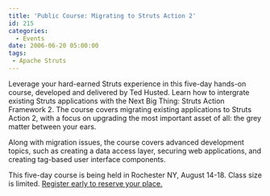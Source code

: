 ```yaml
---
title: 'Public Course: Migrating to Struts Action 2'
id: 215
categories:
  - Events
date: 2006-06-20 05:00:00
tags:
 - Apache Struts
---
```


Leverage your hard-earned Struts experience in this five-day hands-on course, developed and delivered by Ted Husted. Learn how to intergrate existing Struts applications with the Next Big Thing: Struts Action Framework 2\. The course covers migrating existing applications to Struts Action 2, with a focus on upgrading the most important asset of all: the grey matter between your ears.

Along with migration issues, the course covers advanced development topics, such as creating a data access layer, securing web applications, and creating tag-based user interface components.

This five-day course is being held in Rochester NY, August 14-18\. Class size is limited. [Register early to reserve your place.](http://www.strutsmentor.com/register.html)
